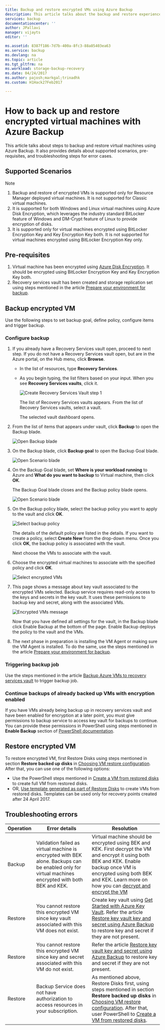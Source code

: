 ```yaml
---
title: Backup and restore encrypted VMs using Azure Backup
description: This article talks about the backup and restore experience for VMs encrypted using Azure Disk Encryption.
services: backup
documentationcenter: ''
author: JPallavi
manager: vijayts
editor: ''

ms.assetid: 8387f186-7d7b-400a-8fc3-88a85403ea63
ms.service: backup
ms.devlang: na
ms.topic: article
ms.tgt_pltfrm: na
ms.workload: storage-backup-recovery
ms.date: 04/24/2017
ms.author: pajosh;markgal;trinadhk
ms.custom: H1Hack27Feb2017

---
```

# How to back up and restore encrypted virtual machines with Azure Backup
This article talks about steps to backup and restore virtual machines using Azure Backup. It also provides details about supported scenarios, pre-requisites, and troubleshooting steps for error cases.

## Supported Scenarios
> [!NOTE]
> 1. Backup and restore of encrypted VMs is supported only for Resource Manager deployed virtual machines. It is not supported for Classic virtual machines. <br>
> 2. It is supported for both Windows and Linux virtual machines using Azure Disk Encryption, which leverages the industry standard BitLocker feature of Windows and DM-Crypt feature of Linux to provide encryption of disks. <br>
> 3. It is supported only for virtual machines encrypted using BitLocker Encryption Key and Key Encryption Key both. It is not supported for virtual machines encrypted using BitLocker Encryption Key only. <br>
>
>

## Pre-requisites
1. Virtual machine has been encrypted using [Azure Disk Encryption](../security/azure-security-disk-encryption.md). It should be encrypted using BitLocker Encryption Key and Key Encryption Key both.
2. Recovery services vault has been created and storage replication set using steps mentioned in the article [Prepare your environment for backup](backup-azure-arm-vms-prepare.md).

## Backup encrypted VM
Use the following steps to set backup goal, define policy, configure items and trigger backup.

### Configure backup
1. If you already have a Recovery Services vault open, proceed to next step. If you do not have a Recovery Services vault open, but are in the Azure portal, on the Hub menu, click **Browse**.

   * In the list of resources, type **Recovery Services**.
   * As you begin typing, the list filters based on your input. When you see **Recovery Services vaults**, click it.

      ![Create Recovery Services Vault step 1](./media/backup-azure-vms-encryption/browse-to-rs-vaults.png) <br/>

     The list of Recovery Services vaults appears. From the list of Recovery Services vaults, select a vault.

     The selected vault dashboard opens.
2. From the list of items that appears under vault, click **Backup** to open the Backup blade.

      ![Open Backup blade](./media/backup-azure-vms-encryption/select-backup.png)
3. On the Backup blade, click **Backup goal** to open the Backup Goal blade.

      ![Open Scenario blade](./media/backup-azure-vms-encryption/select-backup-goal-one.png)
4. On the Backup Goal blade, set **Where is your workload running** to Azure and **What do you want to backup** to Virtual machine, then click **OK**.

   The Backup Goal blade closes and the Backup policy blade opens.

   ![Open Scenario blade](./media/backup-azure-vms-encryption/select-backup-goal-two.png)
5. On the Backup policy blade, select the backup policy you want to apply to the vault and click **OK**.

      ![Select backup policy](./media/backup-azure-vms-encryption/setting-rs-backup-policy-new.png)

    The details of the default policy are listed in the details. If you want to create a policy, select **Create New** from the drop-down menu. Once you click **OK**, the backup policy is associated with the vault.

    Next choose the VMs to associate with the vault.
6. Choose the encrypted virtual machines to associate with the specified policy and click **OK**.

      ![Select encrypted VMs](./media/backup-azure-vms-encryption/selected-encrypted-vms.png)
7. This page shows a message about key vault associated to the encrypted VMs selected. Backup service requires read-only access to the keys and secrets in the key vault. It uses these permissions to backup key and secret, along with the associated VMs.

      ![Encrypted VMs message](./media/backup-azure-vms-encryption/encrypted-vm-message.png)

      Now that you have defined all settings for the vault, in the Backup blade click Enable Backup at the bottom of the page. Enable  Backup deploys the policy to the vault and the VMs.
8. The next phase in preparation is installing the VM Agent or making sure the VM Agent is installed. To do the same, use the steps mentioned in the article [Prepare your environment for backup](backup-azure-arm-vms-prepare.md).

### Triggering backup job
Use the steps mentioned in the article [Backup Azure VMs to recovery services vault](backup-azure-arm-vms.md) to trigger backup job.

### Continue backups of already backed up VMs with encryption enabled  
If you have VMs already being backup up in recovery services vault and have been enabled for encryption at a later point, you must give permissions to backup service to access key vault for backups to continue. You can provide these permissions in PowerShell using steps mentioned in **Enable Backup** section of [PowerShell documentation](backup-azure-vms-automation.md#backup-azure-vms). 

## Restore encrypted VM
To restore encrypted VM, first Restore Disks using steps mentioned in section **Restore backed up disks** in [Choosing VM restore configuration](backup-azure-arm-restore-vms.md#choosing-a-vm-restore-configuration). After that, you can use one of the following options:
* Use the PowerShell steps mentioned in [Create a VM from restored disks](backup-azure-vms-automation.md#create-a-vm-from-restored-disks) to create full VM from restored disks. 
* OR, [Use template generated as part of Restore Disks](backup-azure-arm-restore-vms.md#use-templates-to-customize-restore-vm) to create VMs from restored disks. Templates can be used only for recovery points created after 24 April 2017.

## Troubleshooting errors
| Operation | Error details | Resolution |
| --- | --- | --- |
| Backup |Validation failed as virtual machine is encrypted with BEK alone. Backups can be enabled only for virtual machines encrypted with both BEK and KEK. |Virtual machine should be encrypted using BEK and KEK. First decrypt the VM and encrypt it using both BEK and KEK. Enable backup once VM is encrypted using both BEK and KEK. Learn more on how you can [decrypt and encrypt the VM](../security/azure-security-disk-encryption.md)  |
| Restore |You cannot restore this encrypted VM since key vault associated with this VM does not exist. |Create key vault using [Get Started with Azure Key Vault](../key-vault/key-vault-get-started.md). Refer the article [Restore key vault key and secret using Azure Backup](backup-azure-restore-key-secret.md) to restore key and secret if they are not present. |
| Restore |You cannot restore this encrypted VM since key and secret associated with this VM do not exist. |Refer the article [Restore key vault key and secret using Azure Backup](backup-azure-restore-key-secret.md) to restore key and secret if they are not present. |
| Restore |Backup Service does not have authorization to access resources in your subscription. |As mentioned above, Restore Disks first, using steps mentioned in section **Restore backed up disks** in [Choosing VM restore configuration](backup-azure-arm-restore-vms.md#choosing-a-vm-restore-configuration). After that, user PowerShell to [Create a VM from restored disks](backup-azure-vms-automation.md#create-a-vm-from-restored-disks).
